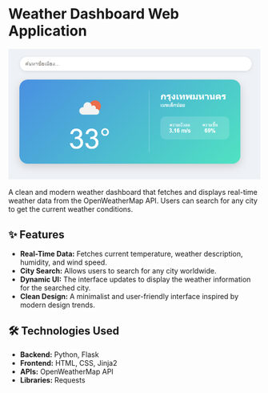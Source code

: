 # Weather Dashboard Web Application

![Weather App Screenshot](https://github.com/thanaponkr/Weather-Dashboard-App/blob/main/Weather_App.png)

A clean and modern weather dashboard that fetches and displays real-time weather data from the OpenWeatherMap API. Users can search for any city to get the current weather conditions.

## ✨ Features

-   **Real-Time Data:** Fetches current temperature, weather description, humidity, and wind speed.
-   **City Search:** Allows users to search for any city worldwide.
-   **Dynamic UI:** The interface updates to display the weather information for the searched city.
-   **Clean Design:** A minimalist and user-friendly interface inspired by modern design trends.

## 🛠️ Technologies Used

-   **Backend:** Python, Flask
-   **Frontend:** HTML, CSS, Jinja2
-   **APIs:** OpenWeatherMap API
-   **Libraries:** Requests
